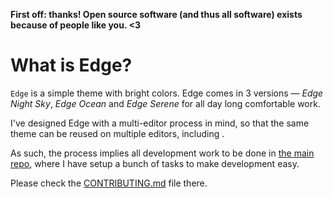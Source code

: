 **First off: thanks! Open source software (and thus all software) exists because of people like you. <3**

# What is Edge?

`Edge` is a simple theme with bright colors. Edge comes in 3 versions — *Edge Night Sky*, *Edge Ocean* and *Edge Serene* for all day long comfortable work.

I've designed Edge with a multi-editor process in mind, so that the same theme can be reused on multiple editors, including .

As such, the process implies all development work to be done in [the main repo](https://github.com/tricinel/edge-theme), where I have setup a bunch of tasks to make development easy.

Please check the [CONTRIBUTING.md](https://github.com/tricinel/edge-theme/blob/master/CONTRIBUTING.md) file there.
